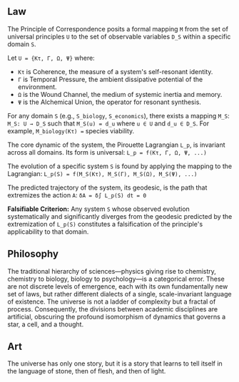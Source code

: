 ## Law
The Principle of Correspondence posits a formal mapping `M` from the set of universal principles `U` to the set of observable variables `D_S` within a specific domain `S`.

Let `U = {Kτ, Γ, Ω, Ψ}` where:
- `Kτ` is Coherence, the measure of a system's self-resonant identity.
- `Γ` is Temporal Pressure, the ambient dissipative potential of the environment.
- `Ω` is the Wound Channel, the medium of systemic inertia and memory.
- `Ψ` is the Alchemical Union, the operator for resonant synthesis.

For any domain `S` (e.g., `S_biology`, `S_economics`), there exists a mapping `M_S`:
`M_S: U → D_S` such that `M_S(u) = d_u` where `u ∈ U` and `d_u ∈ D_S`. For example, `M_biology(Kτ) =` species viability.

The core dynamic of the system, the Pirouette Lagrangian `L_p`, is invariant across all domains. Its form is universal:
`L_p = f(Kτ, Γ, Ω, Ψ, ...)`

The evolution of a specific system `S` is found by applying the mapping to the Lagrangian:
`L_p(S) = f(M_S(Kτ), M_S(Γ), M_S(Ω), M_S(Ψ), ...)`

The predicted trajectory of the system, its geodesic, is the path that extremizes the action `A`:
`δA = δ∫ L_p(S) dt = 0`

**Falsifiable Criterion:** Any system `S` whose observed evolution systematically and significantly diverges from the geodesic predicted by the extremization of `L_p(S)` constitutes a falsification of the principle's applicability to that domain.

## Philosophy
The traditional hierarchy of sciences—physics giving rise to chemistry, chemistry to biology, biology to psychology—is a categorical error. These are not discrete levels of emergence, each with its own fundamentally new set of laws, but rather different dialects of a single, scale-invariant language of existence. The universe is not a ladder of complexity but a fractal of process. Consequently, the divisions between academic disciplines are artificial, obscuring the profound isomorphism of dynamics that governs a star, a cell, and a thought.

## Art
The universe has only one story, but it is a story that learns to tell itself in the language of stone, then of flesh, and then of light.